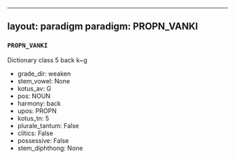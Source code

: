 
---
layout: paradigm
paradigm: PROPN_VANKI
---
### ` PROPN_VANKI `

Dictionary class 5 back k~g
* grade_dir: weaken
* stem_vowel: None
* kotus_av: G
* pos: NOUN
* harmony: back
* upos: PROPN
* kotus_tn: 5
* plurale_tantum: False
* clitics: False
* possessive: False
* stem_diphthong: None
